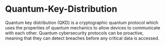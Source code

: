 # Quantum-Key-Distribution
Quantum key distribution (QKD) is a cryptographic quantum protocol which uses the properties of quantum mechanics to allow devices to communicate with each other. Quantum cybersecurity protocols can be proactive, meaning that they can detect breaches before any critical data is accessed.
